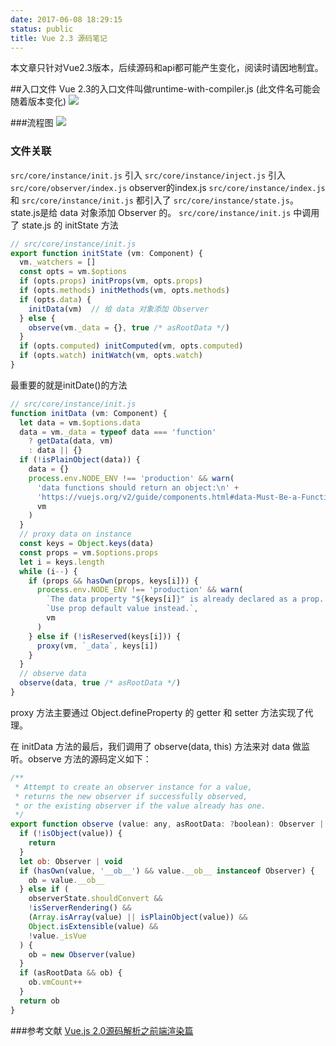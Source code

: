 ```yaml
---
date: 2017-06-08 18:29:15
status: public
title: Vue 2.3 源码笔记
---
```


本文章只针对Vue2.3版本，后续源码和api都可能产生变化，阅读时请因地制宜。

##入口文件
Vue 2.3的入口文件叫做runtime-with-compiler.js (此文件名可能会随着版本变化)
![](https://ws3.sinaimg.cn/large/006tNc79ly1fgctem88ywj30f0071gm9.jpg)

###流程图
![](https://ws1.sinaimg.cn/large/006tNc79ly1fgctinftemj315k14qac9.jpg)

### 文件关联
`src/core/instance/init.js` 引入 `src/core/instance/inject.js`  引入 `src/core/observer/index.js`
observer的index.js
`src/core/instance/index.js` 和 `src/core/instance/init.js` 都引入了 `src/core/instance/state.js`。
state.js是给 data 对象添加 Observer 的。
`src/core/instance/init.js` 中调用了 state.js 的 initState 方法
```js
// src/core/instance/init.js
export function initState (vm: Component) {
  vm._watchers = []
  const opts = vm.$options
  if (opts.props) initProps(vm, opts.props)
  if (opts.methods) initMethods(vm, opts.methods)
  if (opts.data) {
    initData(vm)  // 给 data 对象添加 Observer 
  } else {
    observe(vm._data = {}, true /* asRootData */)
  }
  if (opts.computed) initComputed(vm, opts.computed)
  if (opts.watch) initWatch(vm, opts.watch)
}
```
最重要的就是initDate()的方法
```js
// src/core/instance/init.js
function initData (vm: Component) {
  let data = vm.$options.data
  data = vm._data = typeof data === 'function'
    ? getData(data, vm)
    : data || {}
  if (!isPlainObject(data)) {
    data = {}
    process.env.NODE_ENV !== 'production' && warn(
      'data functions should return an object:\n' +
      'https://vuejs.org/v2/guide/components.html#data-Must-Be-a-Function',
      vm
    )
  }
  // proxy data on instance
  const keys = Object.keys(data)
  const props = vm.$options.props
  let i = keys.length
  while (i--) {
    if (props && hasOwn(props, keys[i])) {
      process.env.NODE_ENV !== 'production' && warn(
        `The data property "${keys[i]}" is already declared as a prop. ` +
        `Use prop default value instead.`,
        vm
      )
    } else if (!isReserved(keys[i])) {
      proxy(vm, `_data`, keys[i])
    }
  }
  // observe data
  observe(data, true /* asRootData */)
}
```
proxy 方法主要通过 Object.defineProperty 的 getter 和 setter 方法实现了代理。

在 initData 方法的最后，我们调用了 observe(data, this) 方法来对 data 做监听。observe 方法的源码定义如下：

```js
/**
 * Attempt to create an observer instance for a value,
 * returns the new observer if successfully observed,
 * or the existing observer if the value already has one.
 */
export function observe (value: any, asRootData: ?boolean): Observer | void {
  if (!isObject(value)) {
    return
  }
  let ob: Observer | void
  if (hasOwn(value, '__ob__') && value.__ob__ instanceof Observer) {
    ob = value.__ob__
  } else if (
    observerState.shouldConvert &&
    !isServerRendering() &&
    (Array.isArray(value) || isPlainObject(value)) &&
    Object.isExtensible(value) &&
    !value._isVue
  ) {
    ob = new Observer(value)
  }
  if (asRootData && ob) {
    ob.vmCount++
  }
  return ob
}
```


###参考文献
[Vue.js 2.0源码解析之前端渲染篇](https://www.qcloud.com/community/article/914746001486266056)
